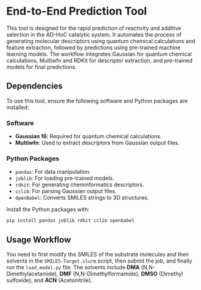 # End-to-End Prediction Tool

This tool is designed for the rapid prediction of reactivity and additive selection in the AD-HoC catalytic system. It automates the process of generating molecular descriptors using quantum chemical calculations and feature extraction, followed by predictions using pre-trained machine learning models. The workflow integrates Gaussian for quantum chemical calculations, Multiwfn and RDKit for descriptor extraction, and pre-trained models for final predictions.

## Dependencies

To use this tool, ensure the following software and Python packages are installed:

### Software

- **Gaussian 16**: Required for quantum chemical calculations. 
- **Multiwfn**: Used to extract descriptors from Gaussian output files. 

### Python Packages

- `pandas`: For data manipulation.
- `joblib`: For loading pre-trained models.
- `rdkit`: For generating cheminformatics descriptors.
- `cclib`: For parsing Gaussian output files.
- `OpenBabel`: Converts SMILES strings to 3D structures.

Install the Python packages with:

```bash
pip install pandas joblib rdkit cclib openbabel
```

## Usage Workflow

You need to first modify the SMILES of the substrate molecules and their solvents in the `SMILES-Target.slurm` script, then submit the job, and finally run the `load_model.py` file.
The solvents include **DMA** (N,N-Dimethylacetamide), **DMF** (N,N-Dimethylformamide), **DMSO** (Dimethyl sulfoxide), and **ACN** (Acetonitrile).
